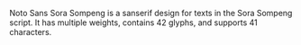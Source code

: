 Noto Sans Sora Sompeng is a sanserif design for texts in the Sora Sompeng script. It has multiple weights, contains 42 glyphs, and supports 41 characters.